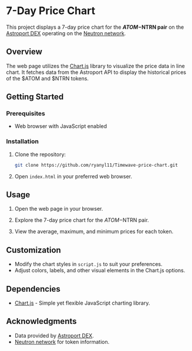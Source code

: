 # 7-Day Price Chart

This project displays a 7-day price chart for the **$ATOM-$NTRN pair** on the [Astroport DEX](https://app.astroport.fi/swap) operating on the [Neutron network](https://www.neutron.org/).

## Overview

The web page utilizes the [Chart.js](https://www.chartjs.org/) library to visualize the price data in line chart. It fetches data from the Astroport API to display the historical prices of the $ATOM and $NTRN tokens.

## Getting Started

### Prerequisites

- Web browser with JavaScript enabled

### Installation

1. Clone the repository:

    ```bash
    git clone https://github.com/ryanyl11/Timewave-price-chart.git
    ```

2. Open `index.html` in your preferred web browser.

## Usage

1. Open the web page in your browser.

2. Explore the 7-day price chart for the $ATOM-$NTRN pair.

3. View the average, maximum, and minimum prices for each token.

## Customization

- Modify the chart styles in `script.js` to suit your preferences.
- Adjust colors, labels, and other visual elements in the Chart.js options.

## Dependencies

- [Chart.js](https://www.chartjs.org/) - Simple yet flexible JavaScript charting library.

## Acknowledgments

- Data provided by [Astroport DEX](https://app.astroport.fi/swap).
- [Neutron network](https://www.neutron.org/) for token information.